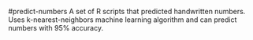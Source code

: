 #predict-numbers
A set of R scripts that predicted handwritten numbers. Uses k-nearest-neighbors machine learning algorithm and can predict numbers with 95% accuracy.

